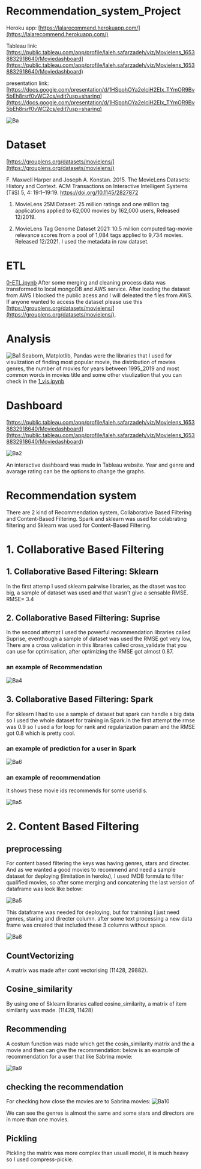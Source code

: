 # Recommendation_system_Project

Heroku app:
[https://lalarecommend.herokuapp.com/](https://lalarecommend.herokuapp.com/)

Tableau link:
[https://public.tableau.com/app/profile/laleh.safarzadeh/viz/Movielens_16538832918640/Moviedashboard](https://public.tableau.com/app/profile/laleh.safarzadeh/viz/Movielens_16538832918640/Moviedashboard)

presentation link:
[https://docs.google.com/presentation/d/1HSpohOYa2elciH2EIx_TYmOR9Bv5bEh8rsrf0vWC2cs/edit?usp=sharing](https://docs.google.com/presentation/d/1HSpohOYa2elciH2EIx_TYmOR9Bv5bEh8rsrf0vWC2cs/edit?usp=sharing)

![Ba](static/images/cl.jpg)

# Dataset
[https://grouplens.org/datasets/movielens/](https://grouplens.org/datasets/movielens/)

F. Maxwell Harper and Joseph A. Konstan. 2015. The MovieLens Datasets: History and Context. ACM Transactions on Interactive Intelligent Systems (TiiS) 5, 4: 19:1–19:19. https://doi.org/10.1145/2827872

1. MovieLens 25M Dataset: 
25 million ratings and one million tag applications applied to 62,000 movies by 162,000 users, Released 12/2019.

2. MovieLens Tag Genome Dataset 2021:
10.5 million computed tag-movie relevance scores from a pool of 1,084 tags applied to 9,734 movies. Released 12/2021. I used the metadata in raw dataset.

# ETL

[0-ETL.ipynb](Notebooks/0-ETL.ipynb) After some merging and cleaning process data was transformed to local mongoDB and AWS service. After loading the dataset from AWS I blocked the public acess and  I will deleated the files from AWS. If anyone wanted to access the dataset please use this [https://grouplens.org/datasets/movielens/](https://grouplens.org/datasets/movielens/). 

# Analysis
![Ba1](static/images/readme4.JPG)
Seaborn, Matplotlib, Pandas were the libraries that I used for visulization of finding most popular movie, the distribution of movies genres, the number of movies for years between 1995_2019 and most common words in movies title and some other visulization that you can check in the [1_vis.ipynb](Notebooks/1_vis.ipynb)

# Dashboard 

[https://public.tableau.com/app/profile/laleh.safarzadeh/viz/Movielens_16538832918640/Moviedashboard](https://public.tableau.com/app/profile/laleh.safarzadeh/viz/Movielens_16538832918640/Moviedashboard)

![Ba2](static/images/readme3.JPG)

An interactive dashboard was made in Tableau website. Year and genre and avarage rating can be the options to change the graphs.


# Recommendation system
There are 2 kind of Recommendation system, Collaborative Based Filtering and Content-Based Filtering. Spark and sklearn was used for colabrating filtering and Sklearn was used for Content-Based Filtering.

# 1. Collaborative Based Filtering

## 1. Collaborative Based Filtering: Sklearn

In the first attemp I used sklearn pairwise libraries, as the dtaset was too big, a sample of dataset was used and that wasn't give a sensable RMSE. RMSE= 3.4

## 2. Collaborative Based Filtering: Suprise 

In the second attempt I used the powerful recommendation libraries called Suprise, eventhough a sample of dataset was used the RMSE got very low, There are a cross validation in this libraries called cross_validate that you can use for optimisation, after optimizing the RMSE got almost 0.87.

### an example of Recommendation 

![Ba4](static/images/slides/ml/suprise_recommender.JPG)

## 3. Collaborative Based Filtering: Spark
 
For sklearn I had to use a sample of dataset but spark can handle a big data so I used the whole dataset for training in Spark.In the first attempt the rmse was 0.9 so I used a for loop for rank and regularization param and the RMSE got 0.8 which is pretty cool.

### an example of prediction for a user in Spark
![Ba6](static/images/slides/spark/predictin.JPG)

### an example of recommendation 

It shows these movie ids recommends for some userid s.

![Ba5](static/images/slides/spark/spark_recommend1.JPG)

# 2. Content Based Filtering

## preprocessing
For content based filtering the keys was having genres, stars and directer. And as we wanted a good movies to recommend and need a sample dataset for deploying (limitation in heroku), I used IMDB formula to filter qualified movies, so after some merging and concatening the last version of dataframe was look like below:

![Ba5](static/images/slides/content_based/content8.JPG)

This dataframe was needed for deploying, but for trainning I just need genres, staring and directer column. after some text processing a new data frame was created that included these 3 columns without space. 

![Ba8](static/images/slides/content_based/keyword.JPG)

## CountVectorizing
A matrix was made after cont vectorising (11428, 29882).

## Cosine_similarity

By using one of Sklearn libraries called cosine_similarity, a matrix of item similarity was made. (11428, 11428) 

## Recommending

A costum function was made which get the cosin_similarity matrix and the a movie and then can give the recommendation: below is an example of recommendation for a user that like Sabrina movie:

![Ba9](static/images/slides/content_based/recommend.JPG)


## checking the recommendation

For checking how close the movies are to Sabrina movies:
![Ba10](static/images/slides/content_based/checking.JPG)

We can see the genres is almost the same and some stars and directors are in more than one movies.

## Pickling

Pickling the matrix was more complex than usuall model, it is much heavy so I used compress-pickle.











